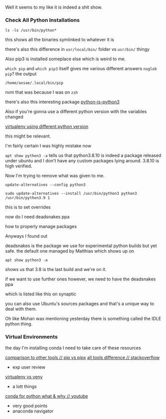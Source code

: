 Well it seems to my like it is indeed a shit show.

### Check All Python Installations
```
ls -ls /usr/bin/python*
```
this shows all the binaries symlinked to whatever it is

there's also this difference in 
`usr/local/bin/` folder vs `usr/bin/` thingy

Also pip3 is installed someplace else which is weird to me.


`which pip` and `which pip3` itself gives me various different answers
`noglob pip`?
the output
```
/home/axsae/.local/bin/pip
```

nvm that was because I was on `zsh`


there's also this interesting package
[python-is-python3](https://linuxpip.org/python-is-python3/#:~:text=python%2Dis%2Dpython3%20on%20Ubuntu,-On%20Ubuntu%20version&text=Python%202%20can%20be%20called,OS%20out%20of%20the%20box.)


Also if you're gonna use a different python version with the variables changed 

[virtualenv using different python version](https://stackoverflow.com/questions/1534210/use-different-python-version-with-virtualenv#:~:text=The%20module%20used%20to%20create,or%20whichever%20version%20you%20want.)

this might be relevant.

I'm fairly certain I was highly mistake now

`apt show python3 -a` tells us that python3.8.10 is indeed a package released under ubuntu and I don't have any custom packages lying around.
3.8.10 is high verified.

Now I'm trying to remove what was given to me.

```
update-alternatives --config python3
```

```
sudo update-alternatives --install /usr/bin/python3 python3 /usr/bin/python3.9 1
```

this is to set overrides

now do I need deadsnakes ppa


how to properly manage packages


Anyways I found out

deadsnakes is the package we use for experimental python builds but yet safe.
the default one managed by Matthias
which shows up on 
```
apt show python3 -a
```

shows us that 3.8 is the last build and we're on it.

if we want to use further ones however, we need to have the deadsnakes ppa

which is listed like this on synaptic

you can also use Ubuntu's sources packages and that's a unique way to deal with them.


Oh like Mohan was mentioning yesterday there is something called the IDLE python thing.



### Virtual Environments

the day I'm installing conda I need to take care of these resources

[comparison to other tools // pip vs pipx](https://pypa.github.io/pipx/comparisons/#:~:text=pip%20is%20a%20general%20Python,install%20packages%20with%20cli%20entrypoints.)
[all tools difference // stackoverflow](https://stackoverflow.com/questions/41573587/what-is-the-difference-between-venv-pyvenv-pyenv-virtualenv-virtualenvwrappe#)
- exp user review

[virtualenv vs venv](https://www.infoworld.com/article/3239675/virtualenv-and-venv-python-virtual-environments-explained.html)
- a lott things

[conda for python what & why // youtube](https://www.youtube.com/watch?v=23aQdrS58e0)
- very good points
- anaconda navigator